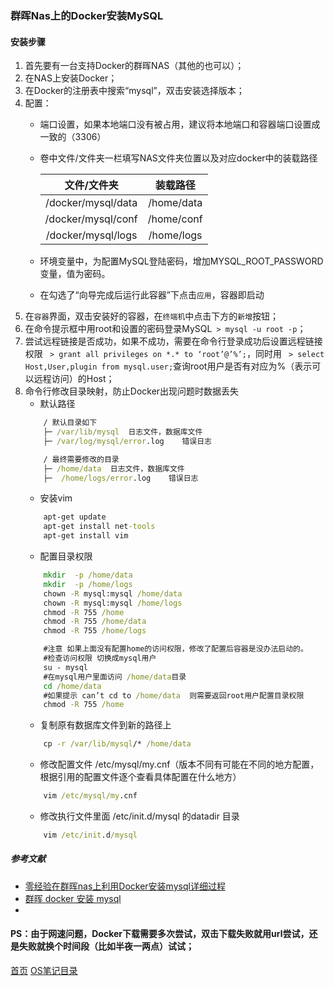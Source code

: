 ### 群晖Nas上的Docker安装MySQL

#### 安装步骤
1. 首先要有一台支持Docker的群晖NAS（其他的也可以）；
2. 在NAS上安装Docker；
3. 在Docker的注册表中搜索“mysql”，双击安装选择版本；
4. 配置：
    * 端口设置，如果本地端口没有被占用，建议将本地端口和容器端口设置成一致的（3306）
    * 卷中文件/文件夹一栏填写NAS文件夹位置以及对应docker中的装载路径   
        
        |文件/文件夹|装载路径|
        |:-:|:-:|
        |/docker/mysql/data|/home/data|
        |/docker/mysql/conf|/home/conf|
        |/docker/mysql/logs|/home/logs|
    * 环境变量中，为配置MySQL登陆密码，增加MYSQL_ROOT_PASSWORD变量，值为密码。
    * 在勾选了“向导完成后运行此容器”下点击`应用`，容器即启动
5. 在`容器`界面，双击安装好的容器，在`终端机`中点击下方的`新增`按钮；
6. 在命令提示框中用root和设置的密码登录MySQL` > mysql -u root -p`；
7. 尝试远程链接是否成功，如果不成功，需要在命令行登录成功后设置远程链接权限 ` > grant all privileges on *.* to ‘root’@’%’;`，同时用 ` > select Host,User,plugin from mysql.user;`查询root用户是否有对应为%（表示可以远程访问）的Host；
8. 命令行修改目录映射，防止Docker出现问题时数据丢失
    * 默认路径
    ```cmd
        / 默认目录如下
        ├─ /var/lib/mysql  日志文件，数据库文件
        ├─ /var/log/mysql/error.log    错误日志

        / 最终需要修改的目录
        ├─ /home/data  日志文件，数据库文件
        ├─  /home/logs/error.log    错误日志
    ```
    * 安装vim
    ```cmd
        apt-get update
        apt-get install net-tools
        apt-get install vim
    ```
    * 配置目录权限
    ```cmd
        mkdir  -p /home/data
        mkdir  -p /home/logs
        chown -R mysql:mysql /home/data
        chown -R mysql:mysql /home/logs
        chmod -R 755 /home
        chmod -R 755 /home/data
        chmod -R 755 /home/logs

        #注意 如果上面没有配置home的访问权限，修改了配置后容器是没办法启动的。
        #检查访问权限 切换成mysql用户
        su - mysql
        #在mysql用户里面访问 /home/data目录
        cd /home/data
        #如果提示 can’t cd to /home/data  则需要返回root用户配置目录权限
        chmod -R 755 /home
    ```
    * 复制原有数据库文件到新的路径上
    ```cmd
        cp -r /var/lib/mysql/* /home/data
    ```
    * 修改配置文件 /etc/mysql/my.cnf（版本不同有可能在不同的地方配置，根据引用的配置文件逐个查看具体配置在什么地方）
    ```cmd
        vim /etc/mysql/my.cnf
    ```
    * 修改执行文件里面 /etc/init.d/mysql 的datadir 目录
    ```cmd
        vim /etc/init.d/mysql
    ```


##### 参考文献
* [零经验在群晖nas上利用Docker安装mysql详细过程](https://blog.csdn.net/lzyy1992/article/details/86256019)
* [群晖 docker 安装 mysql](https://www.jianshu.com/p/6719c52b7b5b)
* 

#### PS：由于网速问题，Docker下载需要多次尝试，双击下载失败就用url尝试，还是失败就换个时间段（比如半夜一两点）试试；

[首页](../../README.md)  [OS笔记目录](OSShell.md)
